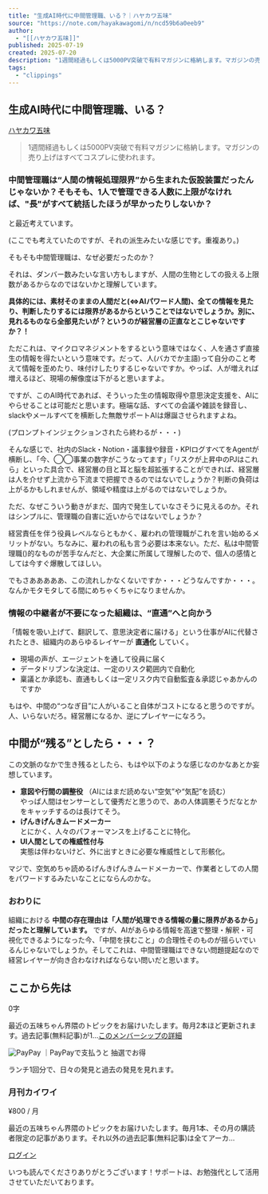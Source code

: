 ```yaml
---
title: "生成AI時代に中間管理職、いる？｜ハヤカワ五味"
source: "https://note.com/hayakawagomi/n/ncd59b6a0eeb9"
author:
  - "[[ハヤカワ五味]]"
published: 2025-07-19
created: 2025-07-20
description: "1週間経過もしくは5000PV突破で有料マガジンに格納します。マガジンの売り上げはすべてコスプレに使われます。   中間管理職は“人間の情報処理限界”から生まれた仮設装置だったんじゃないか？そもそも、1人で管理できる人数に上限がなければ、\"長\"がすべて統括したほうが早かったりしないか？  と最近考えています。  (ここでも考えていたのですが、それの派生みたいな感じです。重複あり。)  そもそも中間管理職は、なぜ必要だったのか？  それは、ダンバー数みたいな言い方もしますが、人間の生物としての扱える上限数があるからなのではないかと理解しています。  具体的には、素材そのままの人間だと("
tags:
  - "clippings"
---
```

## 生成AI時代に中間管理職、いる？

[ハヤカワ五味](https://note.com/hayakawagomi)

> 1週間経過もしくは5000PV突破で有料マガジンに格納します。マガジンの売り上げはすべてコスプレに使われます。

### 中間管理職は“人間の情報処理限界”から生まれた仮設装置だったんじゃないか？そもそも、1人で管理できる人数に上限がなければ、"長"がすべて統括したほうが早かったりしないか？

と最近考えています。

(ここでも考えていたのですが、それの派生みたいな感じです。重複あり。)

そもそも中間管理職は、なぜ必要だったのか？

それは、ダンバー数みたいな言い方もしますが、人間の生物としての扱える上限数があるからなのではないかと理解しています。

**具体的には、素材そのままの人間だと(⇔AIパワード人間)、全ての情報を見たり、判断したりするには限界があるからということではないでしょうか。別に、見れるものなら全部見たいが？というのが経営層の正直なとこじゃないですか？！**

ただこれは、マイクロマネジメントをするという意味ではなく、人を通さず直接生の情報を得たいという意味です。だって、人(バカでか主語)って自分のこと考えて情報を歪めたり、味付けしたりするじゃないですか。やっぱ、人が増えれば増えるほど、現場の解像度は下がると思いますよ。

ですが、このAI時代であれば、そういった生の情報取得や意思決定支援を、AIにやらせることは可能だと思います。極端な話、すべての会議や雑談を録音し、slackやメールすべてを横断した無敵サポートAIは爆誕させられますよね。

(プロンプトインジェクションされたら終わるが・・・)

そんな感じで、社内のSlack・Notion・議事録や録音・KPIログすべてをAgentが横断し、「今、◯◯事業の数字がこうなってます」「リスクが上昇中のPJはこれら」といった具合で、経営層の目と耳と脳を超拡張することができれば、経営層は人を介せず上流から下流まで把握できるのではないでしょうか？判断の負荷は上がるかもしれませんが、領域や精度は上がるのではないでしょうか。

ただ、なぜこういう動きがまだ、国内で発生していなさそうに見えるのか。それはシンプルに、管理職の自害に近いからではないでしょうか？

経営責任を伴う役員レベルならともかく、雇われの管理職がこれを言い始めるメリットがない。ちなみに、雇われの私も言う必要は本来ない。ただ、私は中間管理職()的なものが苦手なんだと、大企業に所属して理解したので、個人の感情としては今すぐ爆散してほしい。

でもさあああああ、この流れしかなくないですか・・・どうなんですか・・・。なんかモタモタしてる間にめちゃくちゃになりませんか。

### 情報の中継者が不要になった組織は、“直通”へと向かう

「情報を吸い上げて、翻訳して、意思決定者に届ける」という仕事がAIに代替されたとき、組織内のあらゆるレイヤーが **直通化** していく。

- 現場の声が、エージェントを通して役員に届く
- データドリブンな決定は、一定のリスク範囲内で自動化
- 稟議とか承認も、直通もしくは一定リスク内で自動監査＆承認じゃあかんのですか

もはや、中間の“つなぎ目”に人がいること自体がコストになると思うのですが。人、いらないだろ。経営層になるか、逆にプレイヤーになろう。

## 中間が“残る”としたら・・・？

この文脈のなかで生き残るとしたら、もはや以下のような感じなのかなあとか妄想しています。

- **意図や行間の調整役** （AIにはまだ読めない“空気”や“気配”を読む）  
	やっぱ人間はセンサーとして優秀だと思うので、あの人体調悪そうだなとかをキャッチするのは長けてそう。
- **げんきげんきムードメーカー**  
	とにかく、人々のパフォーマンスを上げることに特化。
- **UI人間としての権威性付与**  
	実態は伴わないけど、外に出すときに必要な権威性として形骸化。

マジで、空気めちゃ読めるげんきげんきムードメーカーで、作業者としての人間をパワードするみたいなことにならんのかな。

### おわりに

組織における **中間の存在理由は「人間が処理できる情報の量に限界があるから」だったと理解しています。** ですが、AIがあらゆる情報を高速で整理・解釈・可視化できるようになった今、「中間を挟むこと」の合理性そのものが揺らいでいるんじゃないでしょうか。そしてこれは、中間管理職はできない問題提起なので経営レイヤーが向き合わなければならない問いだと思います。

## ここから先は

0字

最近の五味ちゃん界隈のトピックをお届けいたします。毎月2本ほど更新されます。過去記事(無料記事)が1…[このメンバーシップの詳細](https://note.com/hayakawagomi/membership/join)

![PayPay](https://assets.st-note.com/poc-image/manual/note-common-images/production/svg/paypay-icon.svg) ｜PayPayで支払うと 抽選でお得

ランチ1回分で、日々の発見と過去の発見を見れます。

### 月刊カイワイ

¥800 / 月

最近の五味ちゃん界隈のトピックをお届けいたします。毎月1本、その月の購読者限定の記事があります。それ以外の過去記事(無料記事)は全てアーカ…

[ログイン](https://note.com/login?redirectPath=%2Fhayakawagomi%2Fn%2Fncd59b6a0eeb9)

いつも読んでくださりありがとうございます！サポートは、お勉強代として活用させていただいております。